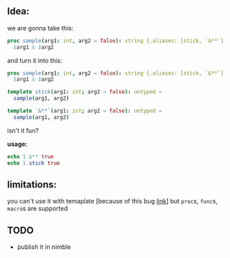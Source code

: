 ## Idea:

we are gonna take this:

```nim
proc sample(arg1: int, arg2 = false): string {.aliases: [stick, `&**`].} =
  $arg1 & $arg2
```

and turn it into this:
```nim
proc sample(arg1: int, arg2 = false): string {.aliases: [stick, `&**`].} =
  $arg1 & $arg2

template stick(arg1: int; arg2 = false): untyped =
  sample(arg1, arg2)

template `&**`(arg1: int; arg2 = false): untyped =
  sample(arg1, arg2)
```

isn't it fun?

**usage:**
```nim
echo 1 &** true
echo 1.stick true
```

## limitations:
you can't use it with temaplate [because of this bug [link](https://github.com/nim-lang/Nim/issues/18212)] but `proc`s, `func`s, `macro`s are supported


## TODO
- publish it in nimble
